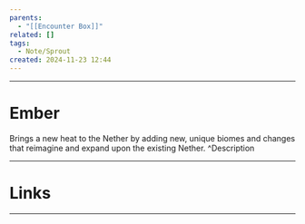 ```yaml
---
parents:
  - "[[Encounter Box]]"
related: []
tags:
  - Note/Sprout
created: 2024-11-23 12:44
---
```

___
# Ember
Brings a new heat to the Nether by adding new, unique biomes and changes that reimagine and expand upon the existing Nether. ^Description
___
# Links

___